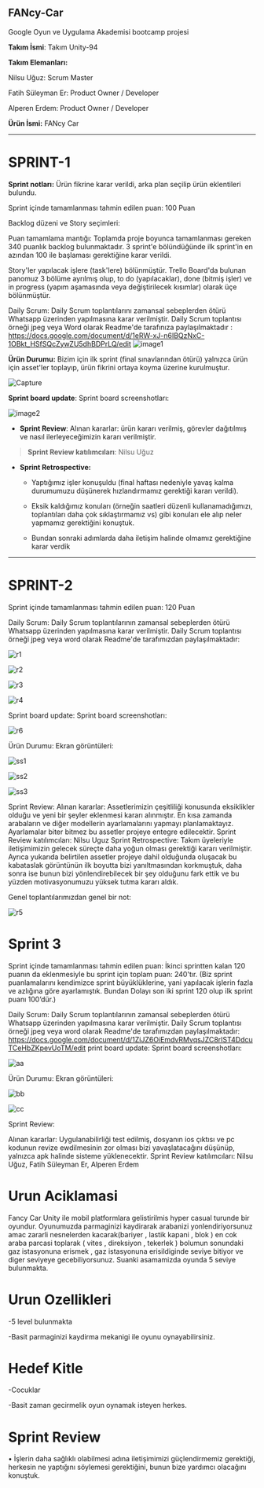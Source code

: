 ## FANcy-Car
Google Oyun ve Uygulama Akademisi bootcamp projesi

**Takım İsmi**: Takım Unity-94

**Takım Elemanları:**

Nilsu Uğuz: Scrum Master

Fatih Süleyman Er: Product Owner / Developer

Alperen Erdem: Product Owner / Developer

**Ürün İsmi:** FANcy Car



---

# SPRINT-1

**Sprint notları:** Ürün fikrine karar verildi, arka plan seçilip ürün eklentileri bulundu.

Sprint içinde tamamlanması tahmin edilen puan: 100 Puan

Backlog düzeni ve Story seçimleri:

Puan tamamlama mantığı: Toplamda proje boyunca tamamlanması gereken 340
puanlık backlog bulunmaktadır. 3 sprint\'e bölündüğünde ilk sprint\'in
en azından 100 ile başlaması gerektiğine karar verildi.

Story'ler yapılacak işlere (task'lere) bölünmüştür. Trello Board'da
bulunan panomuz 3 bölüme ayrılmış olup, to do (yapılacaklar), done
(bitmiş işler) ve in progress (yapım aşamasında veya değiştirilecek
kısımlar) olarak üçe bölünmüştür.

Daily Scrum: Daily Scrum toplantılarını zamansal sebeplerden ötürü
Whatsapp üzerinden yapılmasına karar verilmiştir. Daily Scrum toplantısı
örneği jpeg veya Word olarak Readme'de tarafınıza
paylaşılmaktadır : 
https://docs.google.com/document/d/1eRW-xJ-n6IBQzNxC-1OBkt_HSfSQcZywZU5dhBDPrLQ/edit
![image1](https://github.com/Fatihser/FANcy-Car/assets/58585164/e5ad47fb-0e73-4a49-8d16-9ebc16a9e587)


**Ürün Durumu:** Bizim için ilk sprint (final sınavlarından ötürü)
yalnızca ürün için asset'ler toplayıp, ürün fikrini ortaya koyma üzerine
kurulmuştur.

![Capture](https://github.com/Fatihser/FANcy-Car/assets/58585164/538f6adf-95b7-48e9-80f9-0d80b245420a)

**Sprint board update**: Sprint board screenshotları:

![image2](https://github.com/Fatihser/FANcy-Car/assets/58585164/72f9cdaa-c43d-4a29-bbd2-3693434d7bcd)

-   **Sprint Review**: Alınan kararlar: ürün kararı verilmiş, görevler
    dağıtılmış ve nasıl ilerleyeceğimizin kararı verilmiştir.

> **Sprint Review katılımcıları**: Nilsu Uğuz

-   **Sprint Retrospective:**


    -   Yaptığımız işler konuşuldu (final haftası nedeniyle yavaş kalma
        durumumuzu düşünerek hızlandırmamız gerektiği kararı verildi).

    -   Eksik kaldığımız konuları (örneğin saatleri düzenli
        kullanamadığımızı, toplantıları daha çok sıklaştırmamız vs) gibi
        konuları ele alıp neler yapmamız gerektiğini konuştuk.

    -   Bundan sonraki adımlarda daha iletişim halinde olmamız
        gerektiğine karar verdik
---

# SPRINT-2
Sprint içinde tamamlanması tahmin edilen puan: 120 Puan

Daily Scrum: Daily Scrum toplantılarının zamansal sebeplerden ötürü Whatsapp üzerinden yapılmasına karar verilmiştir. Daily Scrum toplantısı örneği jpeg veya word olarak Readme'de tarafımızdan paylaşılmaktadır: 


![r1](https://github.com/Fatihser/FANcy-Car/assets/58585164/a7fc84cc-9a17-48fe-8eec-79106b4e9344)

![r2](https://github.com/Fatihser/FANcy-Car/assets/58585164/5c498c34-54cb-4039-a9a7-47baf70a3cc3)

![r3](https://github.com/Fatihser/FANcy-Car/assets/58585164/28910a41-d7c1-40fc-a3f0-ab915bba080e)

![r4](https://github.com/Fatihser/FANcy-Car/assets/58585164/49c83323-1ab8-4095-a7f3-90981b889c44)

Sprint board update: Sprint board screenshotları:

![r6](https://github.com/Fatihser/FANcy-Car/assets/58585164/008bfd03-3136-4cd6-8195-1de5ae097448)

Ürün Durumu: Ekran görüntüleri:

![ss1](https://github.com/Fatihser/FANcy-Car/assets/58585164/618592f8-7861-4a78-afa5-e171cb7a37b7)

![ss2](https://github.com/Fatihser/FANcy-Car/assets/58585164/773c285a-9a5e-4032-aad3-a30511ff26a3)

![ss3](https://github.com/Fatihser/FANcy-Car/assets/58585164/a83d77b2-bd3c-4e95-b40a-accb35d17cac)

Sprint Review: Alınan kararlar: Assetlerimizin çeşitliliği konusunda eksiklikler olduğu ve yeni bir şeyler eklenmesi kararı alınmıştır. En kısa zamanda arabaların ve diğer modellerin ayarlamalarını yapmayı planlamaktayız. Ayarlamalar biter bitmez bu assetler projeye entegre edilecektir.
Sprint Review katılımcıları: Nilsu Uguz
Sprint Retrospective:
Takım üyeleriyle iletişimimizin gelecek süreçte daha yoğun olması gerektiği kararı verilmiştir.
Ayrıca yukarıda belirtilen assetler projeye dahil olduğunda oluşacak bu kabataslak görüntünün ilk boyutta bizi yanıltmasından korkmuştuk, daha sonra ise bunun bizi yönlendirebilecek bir şey olduğunu fark ettik ve bu yüzden motivasyonumuzu yüksek tutma kararı aldık.

Genel toplantılarımızdan genel bir not:

![r5](https://github.com/Fatihser/FANcy-Car/assets/58585164/1ced7b76-7971-4fd9-9776-6c4e40ce816f)

# Sprint 3 
Sprint içinde tamamlanması tahmin edilen puan: İkinci sprintten kalan 120 puanın da eklenmesiyle bu sprint için toplam puan: 240'tır. (Biz sprint puanlamalarını kendimizce sprint büyüklüklerine, yani yapılacak işlerin fazla ve azlığına göre ayarlamıştık. Bundan Dolayı son iki sprint 120 olup ilk sprint puanı 100’dür.)

Daily Scrum: Daily Scrum toplantılarının zamansal sebeplerden ötürü Whatsapp üzerinden yapılmasına karar verilmiştir. Daily Scrum toplantısı örneği jpeg veya word olarak Readme'de tarafımızdan paylaşılmaktadır: 
https://docs.google.com/document/d/1ZiJZ6OiEmdvRMvqsJZC8rIST4DdcuTCeHbZKpevUoTM/edit 
print board update: Sprint board screenshotları: 

![aa](https://github.com/Fatihser/FANcy-Car/assets/58585164/cb214ac5-a5f5-4397-858c-09cb245a6f21)
 
Ürün Durumu: Ekran görüntüleri:  

![bb](https://github.com/Fatihser/FANcy-Car/assets/58585164/b2bfd262-7479-433b-9ed1-c30a85f7adf1)

![cc](https://github.com/Fatihser/FANcy-Car/assets/58585164/f2d84feb-bc2c-42e9-a90b-56370b29d9cd)



Sprint Review: 

Alınan kararlar: Uygulanabilirliği test edilmiş, dosyanın ios çıktısı ve pc kodunun revize ewdilmesinin zor olması bizi yavaşlatacağını düşünüp, yalnızca apk halinde sisteme yüklenecektir.
Sprint Review katılımcıları: Nilsu Uğuz, Fatih Süleyman Er, Alperen Erdem

# Urun Aciklamasi

Fancy Car Unity ile mobil platformlara gelistirilmis hyper casual turunde bir oyundur. Oyunumuzda parmaginizi kaydirarak arabanizi yonlendiriyorsunuz amac zararli nesnelerden kacarak(bariyer , lastik kapani , blok ) en cok araba parcasi toplarak ( vites , direksiyon , tekerlek ) bolumun sonundaki gaz istasyonuna erismek , gaz istasyonuna erisildiginde seviye bitiyor ve diger seviyeye gecebiliyorsunuz. Suanki asamamizda oyunda 5 seviye bulunmakta.

# Urun Ozellikleri

-5 level bulunmakta

-Basit parmaginizi kaydirma mekanigi ile oyunu oynayabilirsiniz.

# Hedef Kitle

-Cocuklar 

-Basit zaman gecirmelik oyun oynamak isteyen herkes.

# Sprint Review

• İşlerin daha sağlıklı olabilmesi adına iletişimimizi güçlendirmemiz gerektiği, herkesin ne yaptığını söylemesi gerektiğini, bunun bize yardımcı olacağını konuştuk.


